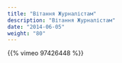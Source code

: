 ```yaml
---
title: "Вітання Журналістам"
description: "Вітання Журналістам"
date: "2014-06-05"
weight: "80"
---
```


{{% vimeo 97426448 %}}
